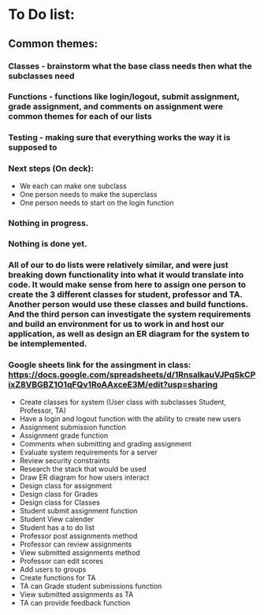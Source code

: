# To Do list:

## Common themes:

### Classes - brainstorm what the base class needs then what the subclasses need

### Functions - functions like login/logout, submit assignment, grade assignment, and comments on assignment were common themes for each of our lists

### Testing - making sure that everything works the way it is supposed to


### Next steps (On deck):
- We each can make one subclass
- One person needs to make the superclass
- One person needs to start on the login function
  
### Nothing in progress.
  
### Nothing is done yet.

### All of our to do lists were relatively similar, and were just breaking down functionality into what it would translate into code. It would make sense from here to assign one person to create the 3 different classes for student, professor and TA. Another person would use these classes and build functions. And the third person can investigate the system requirements and build an environment for us to work in and host our application, as well as design an ER diagram for the system to be intemplemented. 



### Google sheets link for the assingment in class: https://docs.google.com/spreadsheets/d/1RnsalkauVJPqSkCPixZ8VBGBZ1O1qFQv1RoAAxceE3M/edit?usp=sharing

- Create classes for system (User class with subclasses Student, Professor, TA)
- Have a login and logout function with the ability to create new users
- Assignment submission function
- Assignment grade function
- Comments when submitting and grading assignment
- Evaluate system requirements for a server
- Review security constraints
- Research the stack that would be used
- Draw ER diagram for how users interact
- Design class for assignment
- Design class for Grades
- Design class for Classes
- Student submit assignment function
- Student View calender
- Student has a to do list
- Professor post assignments method
- Professor can review assignments
- View submitted assignments method
- Professor can edit scores
- Add users to groups
- Create functions for TA
- TA can Grade student submissions function
- View submitted assignments as TA
- TA can provide feedback function
